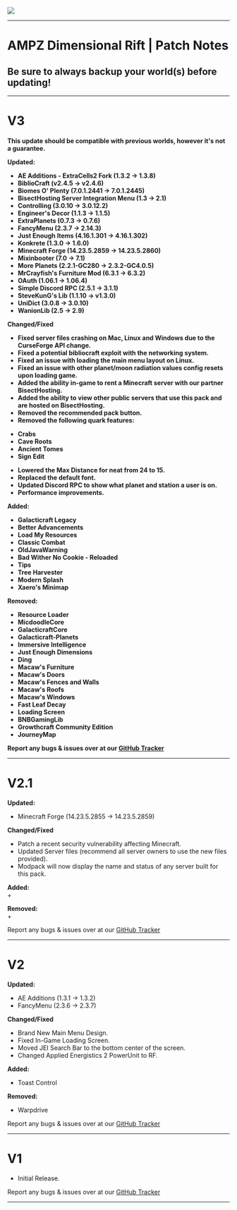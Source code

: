 [![](https://cdn.discordapp.com/attachments/834066237583655012/911297229791297586/BH_ADR_PROMOCODE.png)](https://bisecthosting.com/AMPZ)

-----------------------------------------------------------------------------------------------  
# AMPZ Dimensional Rift | Patch Notes
## Be sure to always backup your world(s) before updating!
-----------------------------------------------------------------------------------------------  
<h1>V3</h1>

<h4>This update should be compatible with previous worlds, however it's not a guarantee.</4>

**Updated:** 
+ AE Additions - ExtraCells2 Fork (1.3.2 → 1.3.8)
+ BiblioCraft (v2.4.5 → v2.4.6)
+ Biomes O' Plenty (7.0.1.2441 → 7.0.1.2445)
+ BisectHosting Server Integration Menu (1.3 → 2.1)
+ Controlling (3.0.10 → 3.0.12.2)
+ Engineer's Decor (1.1.3 → 1.1.5)
+ ExtraPlanets (0.7.3 → 0.7.6)
+ FancyMenu (2.3.7 → 2.14.3)
+ Just Enough Items (4.16.1.301 → 4.16.1.302)
+ Konkrete (1.3.0 → 1.6.0)
+ Minecraft Forge (14.23.5.2859 → 14.23.5.2860)
+ Mixinbooter (7.0 → 7.1)
+ More Planets (2.2.1-GC280 → 2.3.2-GC4.0.5)
+ MrCrayfish's Furniture Mod (6.3.1 → 6.3.2)
+ OAuth (1.06.1 → 1.06.4) 
+ Simple Discord RPC (2.5.1 → 3.1.1)
+ SteveKunG's Lib (1.1.10 → v1.3.0)
+ UniDict (3.0.8 → 3.0.10)
+ WanionLib (2.5 → 2.9)
 
**Changed/Fixed**
+ Fixed server files crashing on Mac, Linux and Windows due to the CurseForge API change.
+ Fixed a potential bibliocraft exploit with the networking system.
+ Fixed an issue with loading the main menu layout on Linux.
+ Fixed an issue with other planet/moon radiation values config resets upon loading game.
+ Added the ability in-game to rent a Minecraft server with our partner BisectHosting.
+ Added the ability to view other public servers that use this pack and are hosted on BisectHosting.
+ Removed the recommended pack button.
+ Removed the following quark features:
- Crabs
- Cave Roots
- Ancient Tomes
- Sign Edit
+ Lowered the Max Distance for neat from 24 to 15.
+ Replaced the default font.
+ Updated Discord RPC to show what planet and station a user is on.
+ Performance improvements.

**Added:**
+ Galacticraft Legacy
+ Better Advancements
+ Load My Resources
+ Classic Combat
+ OldJavaWarning
+ Bad Wither No Cookie - Reloaded
+ Tips
+ Tree Harvester
+ Modern Splash
+ Xaero's Minimap

**Removed:**
+ Resource Loader
+ MicdoodleCore
+ GalacticraftCore
+ Galacticraft-Planets
+ Immersive Intelligence
+ Just Enough Dimensions
+ Ding
+ Macaw's Furniture
+ Macaw's Doors
+ Macaw's Fences and Walls
+ Macaw's Roofs
+ Macaw's Windows
+ Fast Leaf Decay
+ Loading Screen
+ BNBGamingLib
+ Growthcraft Community Edition
+ JourneyMap

Report any bugs & issues over at our [GitHub Tracker](https://github.com/AMPZNetwork/AMPZ-Dimensional-Rift)

------------------------------------------------------------------
<h1>V2.1</h1>

**Updated:**
+ Minecraft Forge (14.23.5.2855 → 14.23.5.2859)


**Changed/Fixed**
+ Patch a recent security vulnerability affecting Minecraft.
+ Updated Server files (recommend all server owners to use the new files provided).
+ Modpack will now display the name and status of any server built for this pack.


**Added:**<br>
+ 


**Removed:**<br>
+ 


Report any bugs & issues over at our [GitHub Tracker](https://github.com/AMPZNetwork/AMPZ-Dimensional-Rift)

------------------------------------------------------------------
<h1>V2</h1>

**Updated:**
+ AE Additions (1.3.1 → 1.3.2)
+ FancyMenu (2.3.6 → 2.3.7)

**Changed/Fixed**
+ Brand New Main Menu Design.
+ Fixed In-Game Loading Screen.
+ Moved JEI Search Bar to the bottom center of the screen.
+ Changed Applied Energistics 2 PowerUnit to RF.

**Added:**
+ Toast Control

**Removed:**
+ Warpdrive


Report any bugs & issues over at our [GitHub Tracker](https://github.com/AMPZNetwork/AMPZ-Dimensional-Rift)

------------------------------------------------------------------

<h1>V1</h1>

+ Initial Release.


Report any bugs & issues over at our [GitHub Tracker](https://github.com/AMPZNetwork/AMPZ-Dimensional-Rift)

------------------------------------------------------------------
